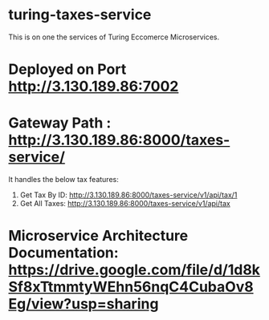 # turing-taxes-service

This is on one the services of Turing Eccomerce Microservices. 

# Deployed on Port http://3.130.189.86:7002

# Gateway Path :  http://3.130.189.86:8000/taxes-service/ 

It handles the below tax features:

1. Get Tax By ID: http://3.130.189.86:8000/taxes-service/v1/api/tax/1
2. Get All Taxes: http://3.130.189.86:8000/taxes-service/v1/api/tax

# Microservice Architecture Documentation: https://drive.google.com/file/d/1d8kSf8xTtmmtyWEhn56nqC4CubaOv8Eg/view?usp=sharing





